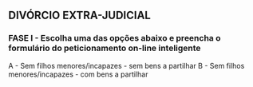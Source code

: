 ## DIVÓRCIO EXTRA-JUDICIAL
### FASE I - Escolha uma das opções abaixo e preencha o formulário do peticionamento on-line inteligente

A - Sem filhos menores/incapazes - sem bens a partilhar
B - Sem filhos menores/incapazes - com bens a partilhar
